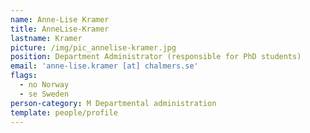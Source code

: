 ```yaml
---
name: Anne-Lise Kramer
title: AnneLise-Kramer
lastname: Kramer
picture: /img/pic_annelise-kramer.jpg
position: Department Administrator (responsible for PhD students)
email: 'anne-lise.kramer [at] chalmers.se'
flags:
  - no Norway
  - se Sweden
person-category: M Departmental administration
template: people/profile
---
```



